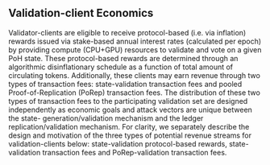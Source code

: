 ## Validation-client Economics

Validator-clients are eligible to receive protocol-based (i.e. via inflation) rewards issued via stake-based annual interest rates (calculated per epoch) by providing compute (CPU+GPU) resources to validate and vote on a given PoH state. These protocol-based rewards are determined through an algorithmic disinflationary schedule as a function of total amount of circulating tokens. Additionally, these clients may earn revenue through two types of transaction fees: state-validation transaction fees and pooled Proof-of-Replication (PoRep) transaction fees. The distribution of these two types of transaction fees to the participating validation set are designed independently as economic goals and attack vectors are unique between the state- generation/validation mechanism and the ledger replication/validation mechanism. For clarity, we separately describe the design and motivation of the three types of potential revenue streams for validation-clients below: state-validation protocol-based rewards, state-validation transaction fees and PoRep-validation transaction fees.

